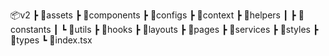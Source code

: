 📦v2
┣ 📂assets
┣ 📂components
┣ 📂configs
┣ 📂context
┣ 📂helpers
┃ ┣ 📂constants
┃ ┗ 📂utils
┣ 📂hooks
┣ 📂layouts
┣ 📂pages
┣ 📂services
┣ 📂styles
┣ 📂types
┗ 📜index.tsx
